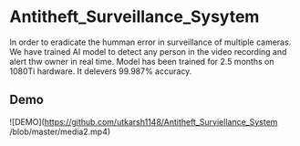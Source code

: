 # Antitheft_Surveillance_Sysytem

In order to eradicate the humman error in surveillance of multiple cameras. We have trained AI model to detect any person in the video recording and alert thw owner in real time. Model has been trained for 2.5 months on 1080Ti hardware. It delevers 99.987% accuracy.

## Demo

![DEMO](https://github.com/utkarsh1148/Antitheft_Surviellance_System
/blob/master/media2.mp4)

